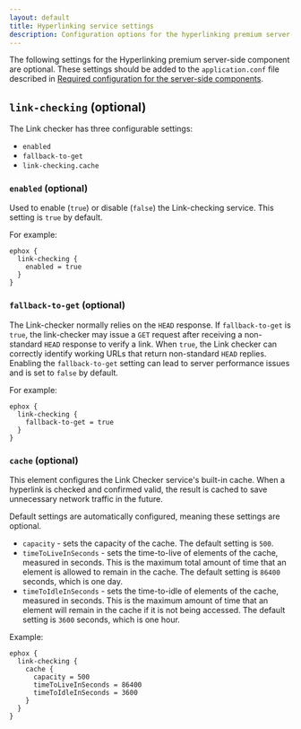 ```yaml
---
layout: default
title: Hyperlinking service settings
description: Configuration options for the hyperlinking premium server-side component.
---
```


The following settings for the Hyperlinking premium server-side component are optional. These settings should be added to the `application.conf` file described in [Required configuration for the server-side components]({{site.baseurl}}/how-to-guides/premium-server-side-guide/configure-server-side-services/configure-required-services/).

## `link-checking` (optional)

The Link checker has three configurable settings:

- `enabled`
- `fallback-to-get`
- `link-checking.cache`

### `enabled` (optional)

Used to enable (`true`) or disable (`false`) the Link-checking service. This setting is `true` by default.

For example:

```properties
ephox {
  link-checking {
    enabled = true
  }
}
```

### `fallback-to-get` (optional)

The Link-checker normally relies on the `HEAD` response. If `fallback-to-get` is `true`, the link-checker may issue a `GET` request after receiving a non-standard `HEAD` response to verify a link. When `true`, the Link checker can correctly identify working URLs that return non-standard `HEAD` replies. Enabling the `fallback-to-get` setting can lead to server performance issues and is set to `false` by default.

For example:

```properties
ephox {
  link-checking {
    fallback-to-get = true
  }
}
```

### `cache` (optional)

This element configures the Link Checker service's built-in cache. When a hyperlink is checked and confirmed valid, the result is cached to save unnecessary network traffic in the future.

Default settings are automatically configured, meaning these settings are optional.

- `capacity` - sets the capacity of the cache. The default setting is `500`.
- `timeToLiveInSeconds` - sets the time-to-live of elements of the cache, measured in seconds. This is the maximum total amount of time that an element is allowed to remain in the cache. The default setting is `86400` seconds, which is one day.
- `timeToIdleInSeconds` - sets the time-to-idle of elements of the cache, measured in seconds. This is the maximum amount of time that an element will remain in the cache if it is not being accessed. The default setting is `3600` seconds, which is one hour.

Example:

```properties
ephox {
  link-checking {
    cache {
      capacity = 500
      timeToLiveInSeconds = 86400
      timeToIdleInSeconds = 3600
    }
  }
}
```
